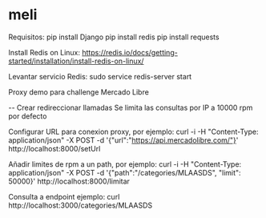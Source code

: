 # meli

Requisitos:
pip install Django
pip install redis
pip install requests

Install Redis on Linux:
https://redis.io/docs/getting-started/installation/install-redis-on-linux/


Levantar servicio Redis:
sudo service redis-server start

Proxy demo para challenge Mercado Libre

-- Crear redireccionar llamadas 
Se limita las consultas por IP a 10000 rpm por defecto

Configurar URL para conexion proxy, por ejemplo:
curl -i -H "Content-Type: application/json" -X POST -d '{"url":"https://api.mercadolibre.com/"}' http://localhost:8000/setUrl

Añadir limites de rpm a un path, por ejemplo:
curl -i -H "Content-Type: application/json" -X POST -d '{"path":"/categories/MLAASDS", "limit": 50000}' http://localhost:8000/limitar


Consulta a endpoint ejemplo:
curl http://localhost:3000/categories/MLAASDS
